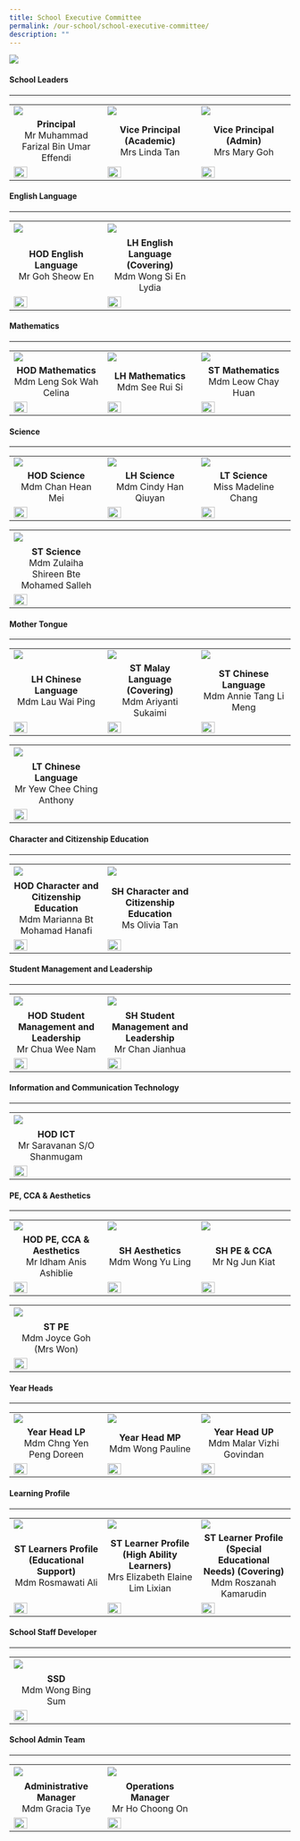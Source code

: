 ```yaml
---
title: School Executive Committee
permalink: /our-school/school-executive-committee/
description: ""
---
```

<img src="/images/sec.jpg">
<h4><strong>School Leaders</strong></h4>
<hr>
<table width="100%" border="0">
  <tbody>
    <tr>
      <td width="33.33%"><img src="/images/EXCO/MrFarizal.jpg"></td>
      <td width="33.33%"><img src="/images/EXCO/MrsTan.jpg"></td>
      <td width="33.33%"><img src="/images/EXCO/MsGoh.jpg"></td>
    </tr>
    <tr>
      <td align="center"><strong>Principal<br>
      </strong>Mr Muhammad Farizal Bin Umar Effendi</td>
      <td align="center"><strong>Vice Principal (Academic)<br>
      </strong>Mrs Linda Tan</td>
      <td align="center"><strong>Vice Principal (Admin)<br>
      </strong>Mrs Mary Goh</td>
    </tr>
    <tr>
      <td><a href="mailto:muhd_farizal_umar_effe@schools.gov.sg"><img style="width: 40%;" src="/images/email.png"></a></td>
      <td><a href="mailto:Linda_LAU@schools.gov.sg"><img style="width: 40%;" src="/images/email.png"></a></td>
      <td><a href="mailto:mary_goh@schools.gov.sg"><img style="width: 40%;" src="/images/email.png"></a></td>
    </tr>
  </tbody>
</table>

<h4><strong>English Language</strong></h4>
<hr>
<table width="100%" border="0">
  <tbody>
    <tr>
      <td width="33.33%"><img src="/images/EXCO/GohSheowEn.jpg"></td>
      <td width="33.33%"><img src="/images/EXCO/LydiaWong.jpg"></td>
      <td width="33.33%">&nbsp;</td>
    </tr>
    <tr>
      <td align="center"><strong>HOD English Language<br>
      </strong>Mr Goh Sheow En</td>
      <td align="center"><strong>LH English Language (Covering)<br>
      </strong>Mdm Wong Si En Lydia</td>
      <td align="center">&nbsp;</td>
    </tr>
    <tr>
      <td><a href="mailto:goh_sheow_en@schools.gov.sg"><img style="width: 40%;" src="/images/email.png"></a></td>
      <td><a href="mailto:wong_si_en_lydia@schools.gov.sg"><img style="width: 40%;" src="/images/email.png"></a></td>
      <td>&nbsp;</td>
    </tr>
  </tbody>
</table>
<h4><strong>Mathematics</strong></h4>
<hr>
<table width="100%" border="0">
  <tbody>
    <tr>
      <td width="33.33%"><img src="/images/EXCO/CelinaLeng.jpg"></td>
      <td width="33.33%"><img src="/images/EXCO/RuiSi.jpg"></td>
      <td width="33.33%"><img src="/images/EXCO/LeowChayHuan.jpg"></td>
    </tr>
    <tr>
      <td align="center"><strong>HOD Mathematics<br>
      </strong>Mdm Leng Sok Wah Celina</td>
      <td align="center"><strong>LH Mathematics<br>
      </strong>Mdm See Rui Si</td>
      <td align="center"><strong>ST Mathematics<br>
      </strong>Mdm Leow Chay Huan</td>
    </tr>
    <tr>
      <td><a href="mailto:leng_sok_wah_celina@schools.gov.sg"><img style="width: 40%;" src="/images/email.png"></a></td>
      <td><a href="mailto:see_rui_si@schools.gov.sg"><img style="width: 40%;" src="/images/email.png"></a></td>
      <td><a href="mailto:leow_chay_huan@schools.gov.sg"><img style="width: 40%;" src="/images/email.png"></a></td>
    </tr>
  </tbody>
</table>
<h4><strong>Science</strong></h4>
<hr>
<table width="100%" border="0">
  <tbody>
    <tr>
      <td width="33.33%"><img src="/images/EXCO/HeanMei.jpg"></td>
      <td width="33.33%"><img src="/images/EXCO/CindyHan.jpg"></td>
      <td width="33.33%"><img src="/images/EXCO/MadelineChang.jpg"></td>
    </tr>
    <tr>
      <td align="center"><strong>HOD Science<br>
      </strong>Mdm Chan Hean Mei</td>
      <td align="center"><strong>LH Science<br>
      </strong>Mdm Cindy Han Qiuyan</td>
      <td align="center"><strong>LT Science<br>
      </strong>Miss Madeline Chang</td>
    </tr>
    <tr>
      <td><a href="mailto:chan_hean_mei@schools.gov.sg"><img style="width: 40%;" src="/images/email.png"></a></td>
      <td><a href="mailto:han_qiuyan_cindy@schools.gov.sg"><img style="width: 40%;" src="/images/email.png"></a></td>
      <td><a href="mailto:chang_seok_peng_madeline@schools.gov.sg"><img style="width: 40%;" src="/images/email.png"></a></td>
    </tr>
  </tbody>
</table>
<table width="100%" border="0">
  <tbody>
    <tr>
      <td width="33.33%"><img src="/images/EXCO/ZulaihaShireen.jpg"></td>
      <td width="33.33%">&nbsp;</td>
      <td width="33.33%">&nbsp;</td>
    </tr>
    <tr>
      <td align="center"><strong>ST Science<br>
      </strong>Mdm Zulaiha Shireen Bte Mohamed Salleh</td>
      <td align="center">&nbsp;</td>
      <td align="center">&nbsp;</td>
    </tr>
    <tr>
      <td><a href="mailto:zulaiha_shireen@schools.gov.sg"><img style="width: 40%;" src="/images/email.png"></a></td>
      <td>&nbsp;</td>
      <td>&nbsp;</td>
    </tr>
  </tbody>
</table>
<h4><strong>Mother Tongue</strong></h4>
<hr>
<table width="100%" border="0">
  <tbody>
    <tr>
      <td width="33.33%"><img src="/images/EXCO/WaiPing.jpg"></td>
      <td width="33.33%"><img src="/images/EXCO/Ariyanti.jpg"></td>
      <td width="33.33%"><img src="/images/EXCO/AnnieTang.jpg"></td>
    </tr>
    <tr>
      <td align="center"><strong>LH Chinese Language<br>
      </strong>Mdm Lau Wai Ping</td>
      <td align="center"><strong>ST Malay Language (Covering)<br>
      </strong>Mdm Ariyanti Sukaimi</td>
      <td align="center"><strong>ST Chinese Language<br>
      </strong>Mdm Annie Tang Li Meng</td>
    </tr>
    <tr>
      <td><a href="mailto:lau_wai_ping@schools.gov.sg"><img style="width: 40%;" src="/images/email.png"></a></td>
      <td><a href="mailto:ariyanti_sukaimi@schools.gov.sg"><img style="width: 40%;" src="/images/email.png"></a></td>
      <td><a href="mailto:tang_li_meng_annie@schools.gov.sg"><img style="width: 40%;" src="/images/email.png"></a></td>
    </tr>
  </tbody>
</table>
<table width="100%" border="0">
  <tbody>
    <tr>
      <td width="33.33%"><img src="/images/EXCO/AnthonyYew.jpg"></td>
      <td width="33.33%">&nbsp;</td>
      <td width="33.33%">&nbsp;</td>
    </tr>
    <tr>
      <td align="center"><strong>LT Chinese Language<br>
      </strong>Mr Yew Chee Ching Anthony</td>
      <td align="center">&nbsp;</td>
      <td align="center">&nbsp;</td>
    </tr>
    <tr>
      <td><a href="mailto:yew_chee_ching_anthony@schools.gov.sg"><img style="width: 40%;" src="/images/email.png"></a></td>
      <td>&nbsp;</td>
      <td>&nbsp;</td>
    </tr>
  </tbody>
</table>
<h4><strong>Character and Citizenship Education</strong></h4>
<hr>
<table width="100%" border="0">
  <tbody>
    <tr>
      <td width="33.33%"><img src="/images/EXCO/Marianna.jpg"></td>
      <td width="33.33%"><img src="/images/EXCO/Olivia.jpg"></td>
      <td width="33.33%">&nbsp;</td>
    </tr>
    <tr>
      <td align="center"><strong>HOD Character and Citizenship Education<br>
      </strong>Mdm Marianna Bt Mohamad Hanafi</td>
      <td align="center"><strong>SH Character and Citizenship Education<br>
      </strong>Ms Olivia Tan</td>
      <td align="center">&nbsp;</td>
    </tr>
    <tr>
      <td><a href="mailto:marianna_bt_mohamad_hanafi@schools.gov.sg"><img style="width: 40%;" src="/images/email.png"></a></td>
      <td><a href="mailto:olivia_tan@schools.gov.sg"><img style="width: 40%;" src="/images/email.png"></a></td>
      <td>&nbsp;</td>
    </tr>
  </tbody>
</table>
<h4><strong>Student Management and Leadership</strong></h4>
<hr>
<table width="100%" border="0">
  <tbody>
    <tr>
      <td width="33.33%"><img src="/images/EXCO/WeeNam.jpg"></td>
      <td width="33.33%"><img src="/images/EXCO/DonnChan.jpg"></td>
      <td width="33.33%">&nbsp;</td>
    </tr>
    <tr>
      <td align="center"><strong>HOD Student Management and Leadership<br>
      </strong>Mr Chua Wee Nam</td>
      <td align="center"><strong>SH Student Management and Leadership<br>
      </strong>Mr Chan Jianhua</td>
      <td align="center">&nbsp;</td>
    </tr>
    <tr>
      <td><a href="mailto:chua_wee_nam@schools.gov.sg"><img style="width: 40%;" src="/images/email.png"></a></td>
      <td><a href="mailto:chan_jianhua@schools.gov.sg"><img style="width: 40%;" src="/images/email.png"></a></td>
      <td>&nbsp;</td>
    </tr>
  </tbody>
</table>
<h4><strong>Information and Communication Technology</strong></h4>
<hr>
<table width="100%" border="0">
  <tbody>
    <tr>
      <td width="33.33%"><img src="/images/EXCO/Saravanan.jpg"></td>
      <td width="33.33%">&nbsp;</td>
      <td width="33.33%">&nbsp;</td>
    </tr>
    <tr>
      <td align="center"><strong>HOD ICT<br>
      </strong>Mr Saravanan S/O Shanmugam</td>
      <td align="center">&nbsp;</td>
      <td align="center">&nbsp;</td>
    </tr>
    <tr>
      <td><a href="mailto:saravanan_shanmugam@schools.gov.sg"><img style="width: 40%;" src="/images/email.png"></a></td>
      <td>&nbsp;</td>
      <td>&nbsp;</td>
    </tr>
  </tbody>
</table>
<h4><strong>PE, CCA &amp; Aesthetics</strong></h4>
<hr>
<table width="100%" border="0">
  <tbody>
    <tr>
      <td width="33.33%"><img src="/images/EXCO/Idham.jpg"></td>
      <td width="33.33%"><img src="/images/EXCO/YuLing.jpg"></td>
      <td width="33.33%"><img src="/images/EXCO/JunKiat.jpg"></td>
    </tr>
    <tr>
      <td align="center"><strong>HOD PE, CCA &amp; Aesthetics<br>
      </strong>Mr Idham Anis Ashiblie</td>
      <td align="center"><strong>SH Aesthetics<br>
      </strong>Mdm Wong Yu Ling</td>
      <td align="center"><strong>SH PE &amp; CCA<br>
      </strong>Mr Ng Jun Kiat</td>
    </tr>
    <tr>
      <td><a href="mailto:idham_anis_ashiblie@schools.gov.sg"><img style="width: 40%;" src="/images/email.png"></a></td>
      <td><a href="mailto:wong_yu_ling@schools.gov.sg"><img style="width: 40%;" src="/images/email.png"></a></td>
      <td><a href="mailto:ng_jun_kiat@schools.gov.sg"><img style="width: 40%;" src="/images/email.png"></a></td>
    </tr>
  </tbody>
</table>
<table width="100%" border="0">
  <tbody>
    <tr>
      <td width="33.33%"><img src="/images/EXCO/JoyceGoh.jpg"></td>
      <td width="33.33%">&nbsp;</td>
      <td width="33.33%">&nbsp;</td>
    </tr>
    <tr>
      <td align="center"><strong>ST PE<br>
      </strong>Mdm Joyce Goh (Mrs Won)</td>
      <td align="center">&nbsp;</td>
      <td align="center">&nbsp;</td>
    </tr>
    <tr>
      <td><a href="mailto:goh_yan_ling_joyce@schools.gov.sg"><img style="width: 40%;" src="/images/email.png"></a></td>
      <td>&nbsp;</td>
      <td>&nbsp;</td>
    </tr>
  </tbody>
</table>
<h4><strong>Year Heads</strong></h4>
<hr>
<table width="100%" border="0">
  <tbody>
    <tr>
      <td width="33.33%"><img src="/images/EXCO/DoreenChng.jpg"></td>
      <td width="33.33%"><img src="/images/EXCO/PaulineWong.jpg"></td>
      <td width="33.33%"><img src="/images/EXCO/MalarVizhi.jpg"></td>
    </tr>
    <tr>
      <td align="center"><strong>Year Head LP<br>
      </strong>Mdm Chng Yen Peng Doreen</td>
      <td align="center"><strong>Year Head MP<br>
      </strong>Mdm Wong Pauline</td>
      <td align="center"><strong>Year Head UP<br>
      </strong>Mdm Malar Vizhi Govindan</td>
    </tr>
    <tr>
      <td><a href="mailto:chng_yen_peng_doreen@schools.gov.sg"><img style="width: 40%;" src="/images/email.png"></a></td>
      <td><a href="mailto:pauline_wong@schools.gov.sg"><img style="width: 40%;" src="/images/email.png"></a></td>
      <td><a href="mailto:malar_vizhi_govindan@schools.gov.sg"><img style="width: 40%;" src="/images/email.png"></a></td>
    </tr>
  </tbody>
</table>
<h4><strong>Learning Profile</strong></h4>
<hr>
<table width="100%" border="0">
  <tbody>
    <tr>
      <td width="33.33%"><img src="/images/EXCO/Rosmawati.jpg"></td>
      <td width="33.33%"><img src="/images/EXCO/ElaineLim.jpg"></td>
      <td width="33.33%"><img src="/images/EXCO/Roszanah.jpg"></td>
    </tr>
    <tr>
      <td align="center"><strong>ST Learners Profile (Educational Support)<br>
      </strong>Mdm Rosmawati Ali</td>
      <td align="center"><strong>ST Learner Profile (High Ability Learners)<br>
      </strong>Mrs Elizabeth Elaine Lim Lixian</td>
      <td align="center"><strong>ST Learner Profile (Special Educational Needs) (Covering)<br>
      </strong>Mdm Roszanah Kamarudin</td>
    </tr>
    <tr>
      <td><a href="mailto:rosmawati_ali@schools.gov.sg"><img style="width: 40%;" src="/images/email.png"></a></td>
      <td><a href="mailto:lim_lixian_elaine@schools.gov.sg"><img style="width: 40%;" src="/images/email.png"></a></td>
      <td><a href="mailto:roszanah_kamarudin@schools.gov.sg"><img style="width: 40%;" src="/images/email.png"></a></td>
    </tr>
  </tbody>
</table>
<h4><strong>School Staff Developer</strong></h4>
<hr>
<table width="100%" border="0">
  <tbody>
    <tr>
      <td width="33.33%"><img src="/images/EXCO/BingSum.jpg"></td>
      <td width="33.33%">&nbsp;</td>
      <td width="33.33%">&nbsp;</td>
    </tr>
    <tr>
      <td align="center"><strong>SSD<br>
      </strong>Mdm Wong Bing Sum</td>
      <td align="center">&nbsp;</td>
      <td align="center">&nbsp;</td>
    </tr>
    <tr>
      <td><a href="mailto:wong_bing_sum@schools.gov.sg"><img style="width: 40%;" src="/images/email.png"></a></td>
      <td>&nbsp;</td>
      <td>&nbsp;</td>
    </tr>
  </tbody>
</table>
<h4><strong>School Admin Team</strong></h4>
<hr>
<table width="100%" border="0">
  <tbody>
    <tr>
      <td width="33.33%"><img src="/images/EXCO/GraciaTye.jpg"></td>
      <td width="33.33%"><img src="/images/EXCO/HoChoongOn.jpg"></td>
      <td width="33.33%">&nbsp;</td>
    </tr>
    <tr>
      <td align="center"><strong>Administrative Manager<br>
      </strong>Mdm Gracia Tye</td>
      <td align="center"><strong>Operations Manager<br>
      </strong>Mr Ho Choong On</td>
      <td align="center">&nbsp;</td>
    </tr>
    <tr>
      <td><a href="mailto:Gracia_Tye@schools.gov.sg"><img style="width: 40%;" src="/images/email.png"></a></td>
      <td><a href="mailto:Ho_Choong_On@schools.gov.sg"><img style="width: 40%;" src="/images/email.png"></a></td>
      <td>&nbsp;</td>
    </tr>
  </tbody>
</table>